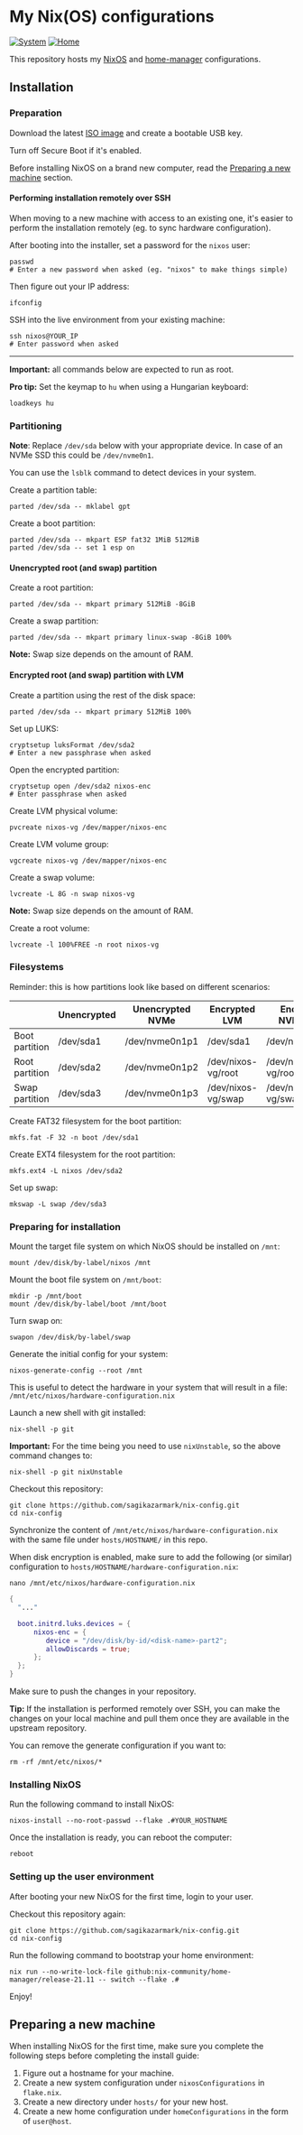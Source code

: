 # My Nix(OS) configurations

[![System](https://github.com/sagikazarmark/nix-config/workflows/System/badge.svg)](https://github.com/sagikazarmark/nix-config/actions)
[![Home](https://github.com/sagikazarmark/nix-config/workflows/Home/badge.svg)](https://github.com/sagikazarmark/nix-config/actions)

This repository hosts my [NixOS](https://nixos.org/) and [home-manager](https://github.com/nix-community/home-manager) configurations.


## Installation

### Preparation

Download the latest [ISO image](https://nixos.org/download.html#nixos-iso) and create a bootable USB key.

Turn off Secure Boot if it's enabled.

Before installing NixOS on a brand new computer, read the [Preparing a new machine](#preparing-a-new-machine) section.

#### Performing installation remotely over SSH

When moving to a new machine with access to an existing one,
it's easier to perform the installation remotely (eg. to sync hardware configuration).

After booting into the installer, set a password for the `nixos` user:

```shell
passwd
# Enter a new password when asked (eg. "nixos" to make things simple)
```

Then figure out your IP address:

```shell
ifconfig
```

SSH into the live environment from your existing machine:

```shell
ssh nixos@YOUR_IP
# Enter password when asked
```

---

**Important:** all commands below are expected to run as root.

**Pro tip:** Set the keymap to `hu` when using a Hungarian keyboard:
```shell
loadkeys hu
```

### Partitioning

**Note**: Replace `/dev/sda` below with your appropriate device.
In case of an NVMe SSD this could be `/dev/nvme0n1`.

You can use the `lsblk` command to detect devices in your system.

Create a partition table:

```shell
parted /dev/sda -- mklabel gpt
```

Create a boot partition:

```shell
parted /dev/sda -- mkpart ESP fat32 1MiB 512MiB
parted /dev/sda -- set 1 esp on
```

#### Unencrypted root (and swap) partition

Create a root partition:

```shell
parted /dev/sda -- mkpart primary 512MiB -8GiB
```

Create a swap partition:

```shell
parted /dev/sda -- mkpart primary linux-swap -8GiB 100%
```

**Note:** Swap size depends on the amount of RAM.


#### Encrypted root (and swap) partition with LVM

Create a partition using the rest of the disk space:

```shell
parted /dev/sda -- mkpart primary 512MiB 100%
```

Set up LUKS:

```shell
cryptsetup luksFormat /dev/sda2
# Enter a new passphrase when asked
```

Open the encrypted partition:

```shell
cryptsetup open /dev/sda2 nixos-enc
# Enter passphrase when asked
```

Create LVM physical volume:

```shell
pvcreate nixos-vg /dev/mapper/nixos-enc
```

Create LVM volume group:

```shell
vgcreate nixos-vg /dev/mapper/nixos-enc
```

Create a swap volume:

```shell
lvcreate -L 8G -n swap nixos-vg
```

**Note:** Swap size depends on the amount of RAM.

Create a root volume:

```shell
lvcreate -l 100%FREE -n root nixos-vg
```

### Filesystems

Reminder: this is how partitions look like based on different scenarios:

|                | Unencrypted | Unencrypted NVMe | Encrypted LVM      | Encrypted NVMe LVM |
|----------------|-------------|------------------|--------------------|--------------------|
| Boot partition | /dev/sda1   | /dev/nvme0n1p1   | /dev/sda1          | /dev/nvme0n1p1     |
| Root partition | /dev/sda2   | /dev/nvme0n1p2   | /dev/nixos-vg/root | /dev/nixos-vg/root |
| Swap partition | /dev/sda3   | /dev/nvme0n1p3   | /dev/nixos-vg/swap | /dev/nixos-vg/swap |

Create FAT32 filesystem for the boot partition:

```shell
mkfs.fat -F 32 -n boot /dev/sda1
```

Create EXT4 filesystem for the root partition:

```shell
mkfs.ext4 -L nixos /dev/sda2
```

Set up swap:

```shell
mkswap -L swap /dev/sda3
```

### Preparing for installation

Mount the target file system on which NixOS should be installed on `/mnt`:

```shell
mount /dev/disk/by-label/nixos /mnt
```

Mount the boot file system on `/mnt/boot`:

```shell
mkdir -p /mnt/boot
mount /dev/disk/by-label/boot /mnt/boot
```

Turn swap on:

```shell
swapon /dev/disk/by-label/swap
```

Generate the initial config for your system:

```shell
nixos-generate-config --root /mnt
```

This is useful to detect the hardware in your system that will result in a file: `/mnt/etc/nixos/hardware-configuration.nix`

Launch a new shell with git installed:

```shell
nix-shell -p git
```

**Important:** For the time being you need to use `nixUnstable`, so the above command changes to:

```shell
nix-shell -p git nixUnstable
```

Checkout this repository:

```shell
git clone https://github.com/sagikazarmark/nix-config.git
cd nix-config
```

Synchronize the content of `/mnt/etc/nixos/hardware-configuration.nix` with the same file under `hosts/HOSTNAME/` in this repo.

When disk encryption is enabled, make sure to add the following (or similar) configuration to `hosts/HOSTNAME/hardware-configuration.nix`:

```shell
nano /mnt/etc/nixos/hardware-configuration.nix
```

```nix
{
  "..."

  boot.initrd.luks.devices = {
      nixos-enc = {
         device = "/dev/disk/by-id/<disk-name>-part2";
         allowDiscards = true;
      };
  };
}
```

Make sure to push the changes in your repository.

**Tip:** If the installation is performed remotely over SSH, you can make the changes on your local machine and pull them once they are available in the upstream repository.

You can remove the generate configuration if you want to:

```shell
rm -rf /mnt/etc/nixos/*
```

### Installing NixOS

Run the following command to install NixOS:

```shell
nixos-install --no-root-passwd --flake .#YOUR_HOSTNAME
```

Once the installation is ready, you can reboot the computer:

```shell
reboot
```

### Setting up the user environment

After booting your new NixOS for the first time, login to your user.

Checkout this repository again:

```shell
git clone https://github.com/sagikazarmark/nix-config.git
cd nix-config
```

Run the following command to bootstrap your home environment:

```shell
nix run --no-write-lock-file github:nix-community/home-manager/release-21.11 -- switch --flake .#
```

Enjoy!


## Preparing a new machine

When installing NixOS for the first time, make sure you complete the following steps before completing the install guide:

1. Figure out a hostname for your machine.
1. Create a new system configuration under `nixosConfigurations` in `flake.nix`.
1. Create a new directory under `hosts/` for your new host.
1. Create a new home configuration under `homeConfigurations` in the form of `user@host`.
